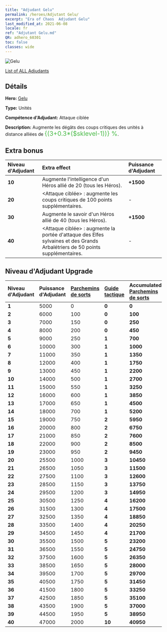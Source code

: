 ```yaml
---
title: "Adjudant Gelu"
permalink: /heroes/Adjutant Gelu/
excerpt: "Era of Chaos  Adjudant Gelu"
last_modified_at: 2021-06-08
locale: fr
ref: "Adjutant Gelu.md"
QR: adhero_60301
toc: false
classes: wide
---
```

  ![Gelu](/images/h/h_Gelu.jpg)

 [List of ALL Adjudants](/fr/heroes/Adjutants/) 

## Détails
 **Hero:**  [Gelu](/fr/heroes/Gelu/) 

 **Type:**  Unités 

 **Compétence d'Adjudant:**  Attaque ciblée 

 **Description:** Augmente les dégâts des coups critiques des unités à distance alliées de <span style="color: #48b946;font-size:20px">{(3+0.3*($sklevel-1))} %</span><span style="color: black">.

## Extra bonus

  | Niveau d'Adjudant | Extra effect | Puissance d'Adjudant  |
  |:---|:-------|:------------|
  | **10** | Augmente l'intelligence d'un Héros allié de 20 (tous les Héros). | **+1500** |
  | **20** | <Attaque ciblée> : augmente les coups critiques de 100 points supplémentaires. | - |
  | **30** | Augmente le savoir d'un Héros allié de 40 (tous les Héros). | **+1500** |
  | **40** | <Attaque ciblée> : augmente la portée d'attaque des Elfes sylvaines et des Grands Arbalétriers de 50 points supplémentaires. | - |


## Niveau d'Adjudant Upgrade

  | Niveau d'Adjudant | Puissance d'Adjudant | [Parchemins de sorts](/ItemsFR/con_694/) | [Guide tactique](/ItemsFR/unk_2115/) | Accumulated [Parchemins de sorts](/ItemsFR/con_694/) | Accumulated [Guide tactique](/ItemsFR/unk_2115/) |
  |:-------|:-------|:------------|:------------|:------------|:------------|
  | **1** | 5000 | 0 | **0** | **0** | **0** |
  | **2** | 6000 | 100 | **0** | **100** | **0** |
  | **3** | 7000 | 150 | **0** | **250** | **0** |
  | **4** | 8000 | 200 | **0** | **450** | **0** |
  | **5** | 9000 | 250 | **1** | **700** | **1** |
  | **6** | 10000 | 300 | **1** | **1000** | **2** |
  | **7** | 11000 | 350 | **1** | **1350** | **3** |
  | **8** | 12000 | 400 | **1** | **1750** | **4** |
  | **9** | 13000 | 450 | **1** | **2200** | **5** |
  | **10** | 14000 | 500 | **1** | **2700** | **6** |
  | **11** | 15000 | 550 | **1** | **3250** | **7** |
  | **12** | 16000 | 600 | **1** | **3850** | **8** |
  | **13** | 17000 | 650 | **1** | **4500** | **9** |
  | **14** | 18000 | 700 | **1** | **5200** | **10** |
  | **15** | 19000 | 750 | **2** | **5950** | **12** |
  | **16** | 20000 | 800 | **2** | **6750** | **14** |
  | **17** | 21000 | 850 | **2** | **7600** | **16** |
  | **18** | 22000 | 900 | **2** | **8500** | **18** |
  | **19** | 23000 | 950 | **2** | **9450** | **20** |
  | **20** | 25500 | 1000 | **3** | **10450** | **23** |
  | **21** | 26500 | 1050 | **3** | **11500** | **26** |
  | **22** | 27500 | 1100 | **3** | **12600** | **29** |
  | **23** | 28500 | 1150 | **3** | **13750** | **32** |
  | **24** | 29500 | 1200 | **3** | **14950** | **35** |
  | **25** | 30500 | 1250 | **4** | **16200** | **39** |
  | **26** | 31500 | 1300 | **4** | **17500** | **43** |
  | **27** | 32500 | 1350 | **4** | **18850** | **47** |
  | **28** | 33500 | 1400 | **4** | **20250** | **51** |
  | **29** | 34500 | 1450 | **4** | **21700** | **55** |
  | **30** | 35500 | 1500 | **5** | **23200** | **60** |
  | **31** | 36500 | 1550 | **5** | **24750** | **65** |
  | **32** | 37500 | 1600 | **5** | **26350** | **70** |
  | **33** | 38500 | 1650 | **5** | **28000** | **75** |
  | **34** | 39500 | 1700 | **5** | **29700** | **80** |
  | **35** | 40500 | 1750 | **5** | **31450** | **85** |
  | **36** | 41500 | 1800 | **5** | **33250** | **90** |
  | **37** | 42500 | 1850 | **5** | **35100** | **95** |
  | **38** | 43500 | 1900 | **5** | **37000** | **100** |
  | **39** | 44500 | 1950 | **5** | **38950** | **105** |
  | **40** | 47000 | 2000 | **10** | **40950** | **115** |
